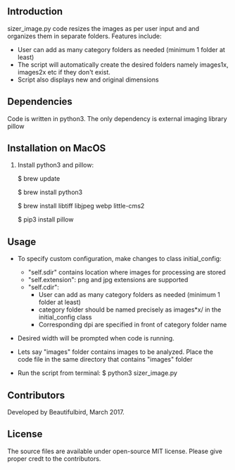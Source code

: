 ## Introduction

sizer_image.py code resizes the images as per user input and and organizes them in separate folders. Features include: 
- User can add as many category folders as needed (minimum 1 folder at least)
- The script will automatically create the desired folders namely images1x, images2x etc if they don't exist. 
- Script also displays new and original dimensions

## Dependencies

Code is written in python3. The only dependency is external imaging library pillow

## Installation on MacOS

1. Install python3 and pillow:
	
	$ brew update
	
	$ brew install python3
	
	$ brew install libtiff libjpeg webp little-cms2
	
	$ pip3 install pillow

## Usage
- To specify custom configuration, make changes to class initial_config:
	- "self.sdir" contains location where images for processing are stored
	- "self.extension": png and jpg extensions are supported
	- "self.cdir":
		- User can add as many category folders as needed (minimum 1 folder at least)
		- category folder should be named precisely as images*x/ in the initial_config class
		- Corresponding dpi are specified in front of category folder name

- Desired width will be prompted when code is running.

- Lets say "images" folder contains images to be analyzed. Place the code file in the same directory that contains "images" folder 

- Run the script from terminal:
	$ python3 sizer_image.py

## Contributors

Developed by Beautifulbird, March 2017.

## License

The source files are available under open-source MIT license. Please give proper credt to the contributors.

